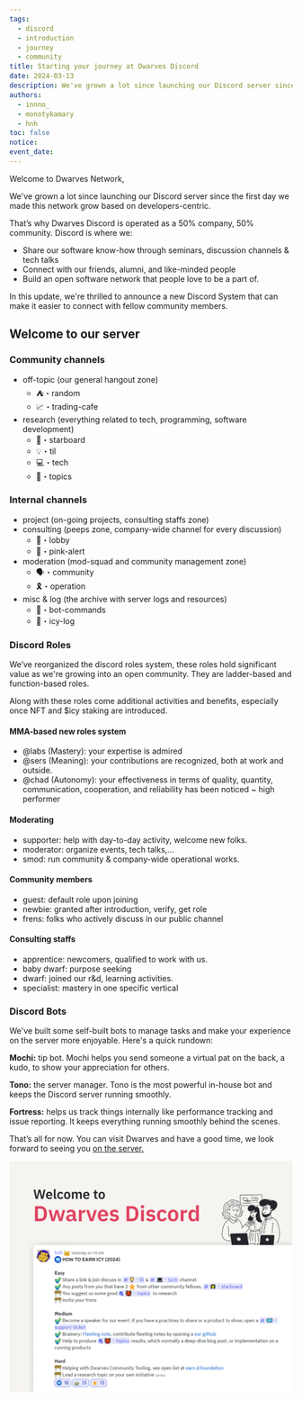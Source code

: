 ```yaml
---
tags:
  - discord
  - introduction
  - journey
  - community
title: Starting your journey at Dwarves Discord
date: 2024-03-13
description: We've grown a lot since launching our Discord server since the first day we made this network grow based on developers-centric. That’s why Dwarves Discord is operated as a 50% company, 50% community...
authors:
  - innno_
  - monotykamary
  - hnh
toc: false
notice: 
event_date: 
---
```

Welcome to Dwarves Network,

We've grown a lot since launching our Discord server since the first day we made this network grow based on developers-centric.

That’s why Dwarves Discord is operated as a 50% company, 50% community. Discord is where we:

- Share our software know-how through seminars, discussion channels & tech talks
- Connect with our friends, alumni, and like-minded people
- Build an open software network that people love to be a part of.

In this update, we're thrilled to announce a new Discord System that can make it easier to connect with fellow community members.

## Welcome to our server
### Community channels

- off-topic (our general hangout zone)
    - ⛺・random
    - 📈・trading-cafe
- research (everything related to tech, programming, software development)
    - 🌟・starboard
    - 💡・til
    - 💻・tech
    - 🎒・topics

### Internal channels
- project (on-going projects, consulting staffs zone)
- consulting (peeps zone, company-wide channel for every discussion)
    - 🏢・lobby
    - 🦄・pink-alert
- moderation (mod-squad and community management zone)
    - 🗣・community
    - 🎗️・operation
- misc & log (the archive with server logs and resources)
    - 🤖・bot-commands
    - 🧊・icy-log

### Discord Roles
We’ve reorganized the discord roles system, these roles hold significant value as we're growing into an open community. They are ladder-based and function-based roles.

Along with these roles come additional activities and benefits, especially once NFT and $icy staking are introduced.

#### MMA-based new roles system
- @labs (Mastery): your expertise is admired
- @sers (Meaning): your contributions are recognized, both at work and outside.
- @chad (Autonomy): your effectiveness in terms of quality, quantity, communication, cooperation, and reliability has been noticed ~ high performer

#### Moderating
- supporter: help with day-to-day activity, welcome new folks.
- moderator: organize events, tech talks,...
- smod: run community & company-wide operational works.

#### Community members
- guest: default role upon joining
- newbie: granted after introduction, verify, get role
- frens: folks who actively discuss in our public channel

#### Consulting staffs
- apprentice: newcomers, qualified to work with us.
- baby dwarf: purpose seeking
- dwarf: joined our r&d, learning activities.
- specialist: mastery in one specific vertical

### Discord Bots
We've built some self-built bots to manage tasks and make your experience on the server more enjoyable. Here's a quick rundown:

**Mochi:** tip bot. Mochi helps you send someone a virtual pat on the back, a kudo, to show your appreciation for others.

**Tono:** the server manager. Tono is the most powerful in-house bot and keeps the Discord server running smoothly.

**Fortress:** helps us track things internally like performance tracking and issue reporting. It keeps everything running smoothly behind the scenes.

That’s all for now. You can visit Dwarves and have a good time, we look forward to seeing you [on the server.](http://discord.gg/dwarvesv)

![](assets/starting-your-journey-at-dwarves-discord-20240313151914065.webp)